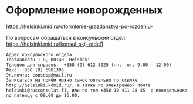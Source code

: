 # Оформление новорожденных

https://helsinki.mid.ru/oformlenie-grazdanstva-po-rozdeniu-

По вопросам обращаться в консульский отдел: https://helsinki.mid.ru/konsul-skij-otdel1
```
Адрес консульского отдела: 
Tehtaankatu 1 D, 00140  Helsinki
Телефон для справок:  +358 (9) 612 3025 (пн. -пт. 9.00 – 12.00)
Факс: +358 (9) 6981305
Эл.почта: consdep@mail.ru
Записаться на приём можно самостоятельно по ссылке http://helsinki.kdmid.ru/, а также по электронной почте helsinki@rusconsulat.fi, или по тел +358 10 411 28 45  с понедельника по пятницу с 09.00 до 16.00.
```
